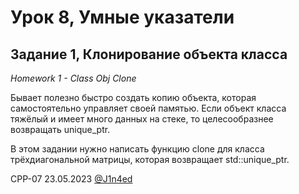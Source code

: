 # Урок 8, Умные указатели
## Задание 1, Клонирование объекта класса
*Homework 1 - Class Obj Clone*

Бывает полезно быстро создать копию объекта, которая самостоятельно управляет своей памятью. Если объект класса тяжёлый и имеет много данных на стеке, то целесообразнее возвращать unique_ptr.

В этом задании нужно написать функцию clone для класса трёхдиагональной матрицы, которая возвращает std::unique_ptr.

CPP-07
23.05.2023
[@J1n4ed](https://github.com/J1n4ed)